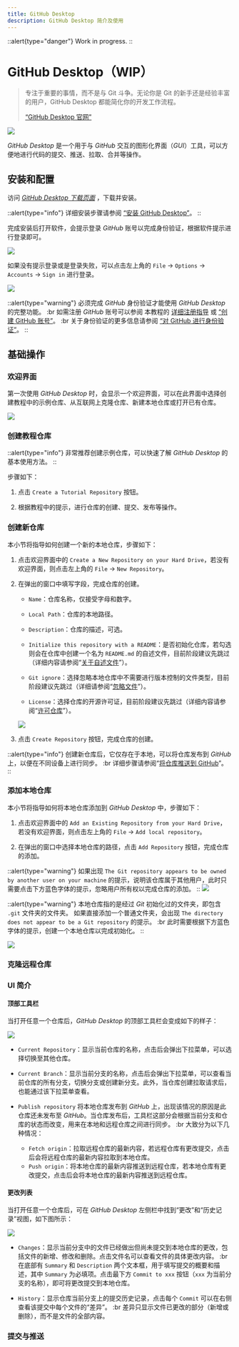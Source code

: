 ```yaml
---
title: GitHub Desktop
description: GitHub Desktop 简介及使用
---
```


::alert{type="danger"}
Work in progress.
::

# GitHub Desktop（WIP）

> 专注于重要的事情，而不是与 Git 斗争。无论你是 Git 的新手还是经验丰富的用户，GitHub Desktop 都能简化你的开发工作流程。
>
> [“GitHub Desktop 官网”](https://desktop.github.com/)

![](/img/7/3/gh-desktop.png)

*GitHub Desktop* 是一个用于与 *GitHub* 交互的图形化界面（*GUI*）工具，可以方便地进行代码的提交、推送、拉取、合并等操作。

## 安装和配置

访问 [*GitHub Desktop 下载页面*](https://desktop.github.com/) ，下载并安装。

::alert{type="info"}
详细安装步骤请参阅 [“安装 GitHub Desktop”](https://docs.github.com/zh/desktop/installing-and-configuring-github-desktop/installing-and-authenticating-to-github-desktop/installing-github-desktop)。
::

完成安装后打开软件，会提示登录 *GitHub* 账号以完成身份验证，根据软件提示进行登录即可。

![](/img/7/3/gh-desktop-login-01.png)

如果没有提示登录或是登录失败，可以点击左上角的 `File` -> `Options` -> `Accounts` -> `Sign in` 进行登录。

![](/img/7/3/gh-desktop-login-02.png)

::alert{type="warning"}
必须完成 *GitHub* 身份验证才能使用 *GitHub Desktop* 的完整功能。 :br
如需注册 *GitHub* 账号可以参阅 本教程的 [详细注册指导](./github-sign-up.md) 或 [“创建 GitHub 账号”](https://docs.github.com/zh/github/getting-started-with-github/signing-up-for-a-new-github-account)。 :br
关于身份验证的更多信息请参阅 [“对 GitHub 进行身份验证”](https://docs.github.com/zh/desktop/installing-and-configuring-github-desktop/installing-and-authenticating-to-github-desktop/authenticating-to-github)。
::


## 基础操作

### 欢迎界面

第一次使用 *GitHub Desktop* 时，会显示一个欢迎界面，可以在此界面中选择创建教程中的示例仓库、从互联网上克隆仓库、新建本地仓库或打开已有仓库。

![](/img/7/3/gh-desktop-get-started.png)


### 创建教程仓库

::alert{type="info"}
非常推荐创建示例仓库，可以快速了解 *GitHub Desktop* 的基本使用方法。
::

步骤如下：

1. 点击 `Create a Tutorial Repository` 按钮。

2. 根据教程中的提示，进行仓库的创建、提交、发布等操作。


### 创建新仓库

本小节将指导如何创建一个新的本地仓库，步骤如下：

1. 点击欢迎界面中的 `Create a New Repository on your Hard Drive`，若没有欢迎界面，则点击左上角的 `File` -> `New Repository`。
   
2. 在弹出的窗口中填写字段，完成仓库的创建。

   - `Name`：仓库名称，仅接受字母和数字。
   
   - `Local Path`：仓库的本地路径。
   
   - `Description`：仓库的描述，可选。
   
   - `Initialize this repository with a README`：是否初始化仓库，若勾选则会在仓库中创建一个名为 `README.md` 的自述文件，目前阶段建议先跳过（详细内容请参阅“[关于自述文件](https://docs.github.com/zh/repositories/managing-your-repositorys-settings-and-features/customizing-your-repository/about-readmes)”）。
   
   - `Git ignore`：选择忽略本地仓库中不需要进行版本控制的文件类型，目前阶段建议先跳过（详细请参阅“[忽略文件](https://docs.github.com/zh/get-started/getting-started-with-git/ignoring-files)”）。

   - `License`：选择仓库的开源许可证，目前阶段建议先跳过（详细内容请参阅“[许可仓库](https://docs.github.com/zh/repositories/managing-your-repositorys-settings-and-features/customizing-your-repository/licensing-a-repository)”）。

    ![](/img/7/3/gh-desktop-create-repo.png)

3. 点击 `Create Repository` 按钮，完成仓库的创建。

::alert{type="info"}
创建新仓库后，它仅存在于本地，可以将仓库发布到 *GitHub* 上，以便在不同设备上进行同步。 :br
详细步骤请参阅“[将仓库推送到 GitHub](https://docs.github.com/zh/desktop/installing-and-configuring-github-desktop/overview/creating-your-first-repository-using-github-desktop#%E7%AC%AC-4-%E9%83%A8%E5%88%86%E5%B0%86%E4%BB%93%E5%BA%93%E6%8E%A8%E9%80%81%E5%88%B0-github)”。
::


### 添加本地仓库

本小节将指导如何将本地仓库添加到 *GitHub Desktop* 中，步骤如下：

1. 点击欢迎界面中的 `Add an Existing Repository from your Hard Drive`，若没有欢迎界面，则点击左上角的 `File` -> `Add local repository`。

2. 在弹出的窗口中选择本地仓库的路径，点击 `Add Repository` 按钮，完成仓库的添加。 

::alert{type="warning"}
如果出现 `The Git repository appears to be owned by another user on your machine` 的提示，说明该仓库属于其他用户，此时只需要点击下方蓝色字体的提示，忽略用户所有权以完成仓库的添加。
::
![](/img/7/3/gh-desktop-add-repo-01.png)

::alert{type="warning"}
本地仓库指的是经过 *Git* 初始化过的文件夹，即包含 `.git` 文件夹的文件夹。
如果直接添加一个普通文件夹，会出现 `The directory does not appear to be a Git repository` 的提示。 :br
此时需要根据下方蓝色字体的提示，创建一个本地仓库以完成初始化。
::

![](/img/7/3/gh-desktop-add-repo-02.png)


### 克隆远程仓库


### UI 简介

#### 顶部工具栏

当打开任意一个仓库后，*GitHub Desktop* 的顶部工具栏会变成如下的样子：

![](/img/7/3/gh-desktop-ui-01.png)

- `Current Repository`：显示当前仓库的名称，点击后会弹出下拉菜单，可以选择切换至其他仓库。

- `Current Branch`：显示当前分支的名称，点击后会弹出下拉菜单，可以查看当前仓库的所有分支，切换分支或创建新分支。此外，当仓库创建拉取请求后，也能通过该下拉菜单查看。

- `Publish repository` 将本地仓库发布到 *GitHub* 上，出现该情况的原因是此仓库还未发布至 *GitHub*。当仓库发布后，工具栏这部分会根据当前分支和仓库的状态而改变，用来在本地和远程仓库之间进行同步。 :br
大致分为以下几种情况：
    -  `Fetch origin`：拉取远程仓库的最新内容，若远程仓库有更改提交，点击后会将远程仓库的最新内容拉取到本地仓库。
    -  `Push origin`：将本地仓库的最新内容推送到远程仓库，若本地仓库有更改提交，点击后会将本地仓库的最新内容推送到远程仓库。


#### 更改列表

当打开任意一个仓库后，可在 *GitHub Desktop* 左侧栏中找到“更改”和“历史记录”视图，如下图所示：

![](/img/7/3/gh-desktop-ui-02.png)

- `Changes`：显示当前分支中的文件已经做出但尚未提交到本地仓库的更改，包括文件的新增、修改和删除。点击文件名可以查看文件的具体更改内容。 :br
在底部有 `Summary` 和 `Description` 两个文本框，用于填写提交的概要和描述，其中 `Summary` 为必填项。点击最下方 `Commit to xxx` 按钮（`xxx` 为当前分支的名称），即可将更改提交到本地仓库。

- `History`：显示仓库当前分支上的提交历史记录，点击每个 `Commit` 可以在右侧查看该提交中每个文件的“差异”。 :br 
差异只显示文件已更改的部分（新增或删除），而不是文件的全部内容。



### 提交与推送